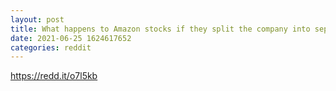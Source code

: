 ```yaml
--- 
layout: post 
title: What happens to Amazon stocks if they split the company into separate businesses (eg. Retail and AWS) 
date: 2021-06-25 1624617652 
categories: reddit 
--- 
```

https://redd.it/o7l5kb